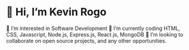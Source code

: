 <h1>👋 Hi, I’m Kevin Rogo</h1>
 
 👀 I’m interested in Software Development 
 🌱 I’m currently coding HTML, CSS, Javascript, Node.js, Express.js, React.js, MongoDB
 💞️ I’m looking to collaborate on open source projects, and any other opportunities.
